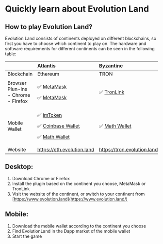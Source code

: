 # Quickly learn about Evolution Land

## **How to play Evolution Land?**

Evolution Land consists of continents deployed on different blockchains, so first you have to choose which continent to play on. The hardware and software requirements for different continents can be seen in the following table:

<table>
  <thead>
    <tr>
      <th style="text-align:left"></th>
      <th style="text-align:left"> <b>Atlantis</b>
      </th>
      <th style="text-align:left"> <b>Byzantine</b>
      </th>
    </tr>
  </thead>
  <tbody>
    <tr>
      <td style="text-align:left">Blockchain</td>
      <td style="text-align:left">Ethereum</td>
      <td style="text-align:left">TRON</td>
    </tr>
    <tr>
      <td style="text-align:left">Browser Plun-ins
        <br />- Chrome
        <br />- Firefox</td>
      <td style="text-align:left">
        <p>&#x2705; <a href="https://metamask.io/">MetaMask</a>
        </p>
        <p>&#x2705; <a href="https://addons.mozilla.org/en-US/firefox/addon/ether-metamask/">MetaMask</a>
        </p>
      </td>
      <td style="text-align:left">&#x2705; <a href="https://chrome.google.com/webstore/detail/tronlink/ibnejdfjmmkpcnlpebklmnkoeoihofec">TronLink</a>
      </td>
    </tr>
    <tr>
      <td style="text-align:left">Mobile Wallet</td>
      <td style="text-align:left">
        <p>&#x2705; <a href="https://itunes.apple.com/us/app/imtoken-2-0-bitcoin-ethereum/id1384798940?mt=8">imToken</a>
        </p>
        <p>&#x2705; <a href="https://wallet.coinbase.com/">Coinbase Wallet</a>
        </p>
        <p>&#x2705; <a href="http://www.mathwallet.org/">Math Wallet</a>
        </p>
      </td>
      <td style="text-align:left">&#x2705; <a href="http://www.mathwallet.org/">Math Wallet</a>
      </td>
    </tr>
    <tr>
      <td style="text-align:left">Website</td>
      <td style="text-align:left"> <a href="https://atlantis.evolution.land/">https://eth.evolution.land</a>
      </td>
      <td style="text-align:left"> <a href="https://tron.evolution.land/">https://tron.evolution.land</a>
      </td>
    </tr>
  </tbody>
</table>

## **Desktop:**

1. Download Chrome or Firefox
2. Install the plugin based on the continent you choose, MetaMask or TronLink
3. Visit the website of the continent, or switch to your continent from [https://www.evolution.land](https://www.evolution.land/)

## **Mobile:**

1. Download the mobile wallet according to the continent you choose
2. Find EvolutionLand in the Dapp market of the mobile wallet
3. Start the game

